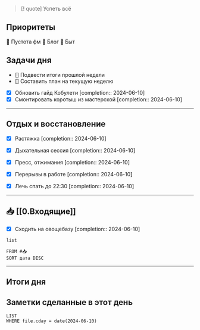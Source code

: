 > [! quote] Успеть всё
> 

## Приоритеты
🔴 Пустота фм
🔴 Блог
🔴 Быт

## Задачи дня
- [] Подвести итоги прошлой недели
- [] Составить план на текущую неделю
- [x] Обновить гайд Кобулети  [completion:: 2024-06-10]
- [x] Смонтировать коротыш из мастерской  [completion:: 2024-06-10]

---
## Отдых и восстановление
- [x] Растяжка  [completion:: 2024-06-10]
- [x] Дыхательная сессия  [completion:: 2024-06-10]
- [x] Пресс, отжимания  [completion:: 2024-06-10]
- [x] Перерывы в работе  [completion:: 2024-06-10]
- [x] Лечь спать до 22:30  [completion:: 2024-06-10]


---
## 📥 [[0.Входящие]]
- [x] Сходить на овощебазу  [completion:: 2024-06-10]



```dataview
list
	
FROM #📥
SORT дата DESC
```


---
## Итоги дня





## Заметки сделанные в этот день
```dataview
LIST
WHERE file.cday = date(2024-06-10)
```

